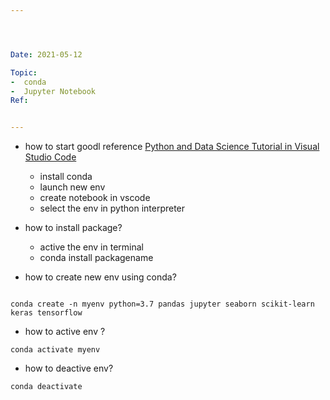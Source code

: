 ```yaml
---




Date: 2021-05-12

Topic:
-  conda
-  Jupyter Notebook
Ref:


---
```









* how to start 
	goodl reference [Python and Data Science Tutorial in Visual Studio Code](https://code.visualstudio.com/docs/python/data-science-tutorial)
	
	* install conda
	* launch new env
	* create notebook in vscode
	* select the env in python interpreter
	
* how to install package?
	* active the env in terminal
	* conda install packagename

* how to create new env using conda?
```

conda create -n myenv python=3.7 pandas jupyter seaborn scikit-learn keras tensorflow

```


* how to active env ?

```
conda activate myenv
```


* how to deactive env?


```
conda deactivate 
```